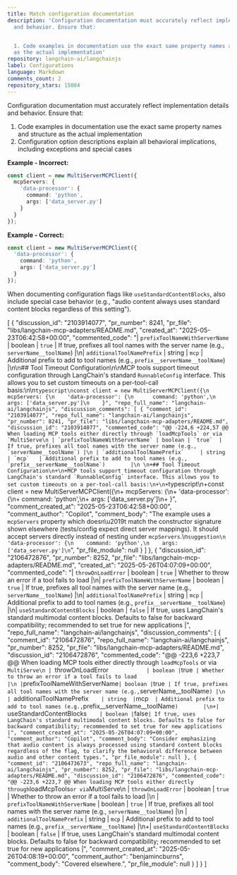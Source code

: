 ```yaml
---
title: Match configuration documentation
description: 'Configuration documentation must accurately reflect implementation details
  and behavior. Ensure that:


  1. Code examples in documentation use the exact same property names and structure
  as the actual implementation'
repository: langchain-ai/langchainjs
label: Configurations
language: Markdown
comments_count: 2
repository_stars: 15004
---
```


Configuration documentation must accurately reflect implementation details and behavior. Ensure that:

1. Code examples in documentation use the exact same property names and structure as the actual implementation
2. Configuration option descriptions explain all behavioral implications, including exceptions and special cases

**Example - Incorrect:**
```typescript
const client = new MultiServerMCPClient({
  mcpServers: {
    'data-processor': {
      command: 'python',
      args: ['data_server.py']
    }
  }
});
```

**Example - Correct:**
```typescript
const client = new MultiServerMCPClient({
  'data-processor': {
    command: 'python',
    args: ['data_server.py']
  }
});
```

When documenting configuration flags like `useStandardContentBlocks`, also include special case behavior (e.g., "audio content always uses standard content blocks regardless of this setting").


[
  {
    "discussion_id": "2103914077",
    "pr_number": 8241,
    "pr_file": "libs/langchain-mcp-adapters/README.md",
    "created_at": "2025-05-23T06:42:58+00:00",
    "commented_code": "| `prefixToolNameWithServerName` | boolean | `true`  | If true, prefixes all tool names with the server name (e.g., `serverName__toolName`) |\n| `additionalToolNamePrefix`     | string  | `mcp`   | Additional prefix to add to tool names (e.g., `prefix__serverName__toolName`)        |\n\n## Tool Timeout Configuration\n\nMCP tools support timeout configuration through LangChain's standard `RunnableConfig` interface. This allows you to set custom timeouts on a per-tool-call basis:\n\n```typescript\nconst client = new MultiServerMCPClient({\n  mcpServers: {\n    'data-processor': {\n      command: 'python',\n      args: ['data_server.py']\n    }",
    "repo_full_name": "langchain-ai/langchainjs",
    "discussion_comments": [
      {
        "comment_id": "2103914077",
        "repo_full_name": "langchain-ai/langchainjs",
        "pr_number": 8241,
        "pr_file": "libs/langchain-mcp-adapters/README.md",
        "discussion_id": "2103914077",
        "commented_code": "@@ -224,6 +224,57 @@ When loading MCP tools either directly through `loadMcpTools` or via `MultiServe\n | `prefixToolNameWithServerName` | boolean | `true`  | If true, prefixes all tool names with the server name (e.g., `serverName__toolName`) |\n | `additionalToolNamePrefix`     | string  | `mcp`   | Additional prefix to add to tool names (e.g., `prefix__serverName__toolName`)        |\n \n+## Tool Timeout Configuration\n+\n+MCP tools support timeout configuration through LangChain's standard `RunnableConfig` interface. This allows you to set custom timeouts on a per-tool-call basis:\n+\n+```typescript\n+const client = new MultiServerMCPClient({\n+  mcpServers: {\n+    'data-processor': {\n+      command: 'python',\n+      args: ['data_server.py']\n+    }",
        "comment_created_at": "2025-05-23T06:42:58+00:00",
        "comment_author": "Copilot",
        "comment_body": "The example uses a `mcpServers` property which doesn\u2019t match the constructor signature shown elsewhere (tests/config expect direct server mappings). It should accept servers directly instead of nesting under `mcpServers`.\n```suggestion\n  'data-processor': {\n    command: 'python',\n    args: ['data_server.py']\n```",
        "pr_file_module": null
      }
    ]
  },
  {
    "discussion_id": "2106472876",
    "pr_number": 8252,
    "pr_file": "libs/langchain-mcp-adapters/README.md",
    "created_at": "2025-05-26T04:07:09+00:00",
    "commented_code": "| `throwOnLoadError`             | boolean | `true`  | Whether to throw an error if a tool fails to load                                    |\n| `prefixToolNameWithServerName` | boolean | `true`  | If true, prefixes all tool names with the server name (e.g., `serverName__toolName`) |\n| `additionalToolNamePrefix`     | string  | `mcp`   | Additional prefix to add to tool names (e.g., `prefix__serverName__toolName`)        |\n| `useStandardContentBlocks`     | boolean | `false` | If true, uses LangChain's standard multimodal content blocks. Defaults to false for backward compatibility; recommended to set true for new applications |",
    "repo_full_name": "langchain-ai/langchainjs",
    "discussion_comments": [
      {
        "comment_id": "2106472876",
        "repo_full_name": "langchain-ai/langchainjs",
        "pr_number": 8252,
        "pr_file": "libs/langchain-mcp-adapters/README.md",
        "discussion_id": "2106472876",
        "commented_code": "@@ -223,6 +223,7 @@ When loading MCP tools either directly through `loadMcpTools` or via `MultiServe\n | `throwOnLoadError`             | boolean | `true`  | Whether to throw an error if a tool fails to load                                    |\n | `prefixToolNameWithServerName` | boolean | `true`  | If true, prefixes all tool names with the server name (e.g., `serverName__toolName`) |\n | `additionalToolNamePrefix`     | string  | `mcp`   | Additional prefix to add to tool names (e.g., `prefix__serverName__toolName`)        |\n+| `useStandardContentBlocks`     | boolean | `false` | If true, uses LangChain's standard multimodal content blocks. Defaults to false for backward compatibility; recommended to set true for new applications |",
        "comment_created_at": "2025-05-26T04:07:09+00:00",
        "comment_author": "Copilot",
        "comment_body": "Consider emphasizing that audio content is always processed using standard content blocks regardless of the flag, to clarify the behavioral difference between audio and other content types.",
        "pr_file_module": null
      },
      {
        "comment_id": "2106473673",
        "repo_full_name": "langchain-ai/langchainjs",
        "pr_number": 8252,
        "pr_file": "libs/langchain-mcp-adapters/README.md",
        "discussion_id": "2106472876",
        "commented_code": "@@ -223,6 +223,7 @@ When loading MCP tools either directly through `loadMcpTools` or via `MultiServe\n | `throwOnLoadError`             | boolean | `true`  | Whether to throw an error if a tool fails to load                                    |\n | `prefixToolNameWithServerName` | boolean | `true`  | If true, prefixes all tool names with the server name (e.g., `serverName__toolName`) |\n | `additionalToolNamePrefix`     | string  | `mcp`   | Additional prefix to add to tool names (e.g., `prefix__serverName__toolName`)        |\n+| `useStandardContentBlocks`     | boolean | `false` | If true, uses LangChain's standard multimodal content blocks. Defaults to false for backward compatibility; recommended to set true for new applications |",
        "comment_created_at": "2025-05-26T04:08:19+00:00",
        "comment_author": "benjamincburns",
        "comment_body": "Covered elsewhere.",
        "pr_file_module": null
      }
    ]
  }
]
